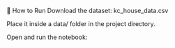 🚀 How to Run
Download the dataset: kc_house_data.csv

Place it inside a data/ folder in the project directory.

Open and run the notebook:
